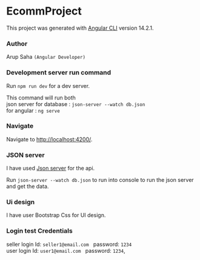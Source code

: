 # EcommProject # 
This project was generated with [Angular CLI](https://github.com/angular/angular-cli) version 14.2.1.

### Author ###
Arup Saha `(Angular Developer)`

### Development server run command ###
Run `npm run dev` for a dev server.

This command will run both   
json server for database : `json-server --watch db.json`  
for angular : `ng serve`   

### Navigate
Navigate to [http://localhost:4200/](http://localhost:4200/).


### JSON server

I have used [Json server](https://www.npmjs.com/package/json-server) for the api.

Run `json-server --watch db.json` to run into console to run the json server and get the data.

### Ui design
I have user Bootstrap Css for UI design.

### Login test Credentials
seller login Id: `seller1@email.com` &nbsp; password: `1234`  
user login Id: `user1@email.com` &nbsp; password: `1234`,

